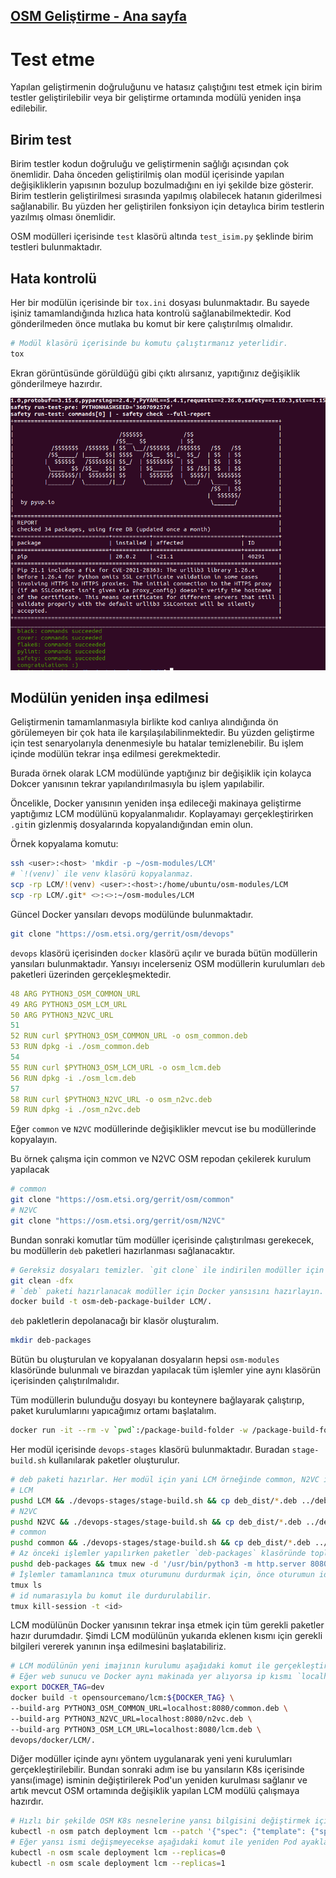 ## [OSM Geliştirme - Ana sayfa](../README.md)

# Test etme

Yapılan geliştirmenin doğruluğunu ve hatasız çalıştığını test etmek için birim testler geliştirilebilir veya bir geliştirme ortamında modülü yeniden inşa edilebilir.

## Birim test

Birim testler kodun doğruluğu ve geliştirmenin sağlığı açısından çok önemlidir. Daha önceden geliştirilmiş olan modül içerisinde yapılan değişikliklerin yapısının bozulup bozulmadığını en iyi şekilde bize gösterir. Birim testlerin geliştirilmesi sırasında yapılmış olabilecek hatanın giderilmesi sağlanabilir. Bu yüzden her geliştirilen fonksiyon için detaylıca birim testlerin yazılmış olması önemlidir.

OSM modülleri içerisinde `test` klasörü altında `test_isim.py` şeklinde birim testleri bulunmaktadır.

## Hata kontrolü

Her bir modülün içerisinde bir `tox.ini` dosyası bulunmaktadır. Bu sayede işiniz tamamlandığında hızlıca hata kontrolü sağlanabilmektedir. Kod gönderilmeden önce mutlaka bu komut bir kere çalıştırılmış olmalıdır.

```bash
# Modül klasörü içerisinde bu komutu çalıştırmanız yeterlidir.
tox
```
Ekran görüntüsünde görüldüğü gibi çıktı alırsanız, yapıtığınız değişiklik gönderilmeye hazırdır.

![barili tox](ekran-goruntuleri/basarili-tox.png)

## Modülün yeniden inşa edilmesi

Geliştirmenin tamamlanmasıyla birlikte kod canlıya alındığında ön görülemeyen bir çok hata ile karşılaşılabilinmektedir. Bu yüzden geliştirme için test senaryolarıyla denenmesiyle bu hatalar temizlenebilir. Bu işlem içinde modülün tekrar inşa edilmesi gerekmektedir. 

Burada örnek olarak LCM modülünde yaptığınız bir değişiklik için kolayca Dokcer yanısının tekrar yapılandırılmasıyla bu işlem yapılabilir.

Öncelikle, Docker yanısının yeniden inşa edileceği makinaya geliştirme yaptığımız LCM modülünü kopyalanmalıdır. Koplayamayı gerçekleştirirken `.git`in gizlenmiş dosyalarında kopyalandığından emin olun.

Örnek kopyalama komutu:
```bash
ssh <user>:<host> 'mkdir -p ~/osm-modules/LCM'
# `!(venv)` ile venv klasörü kopyalanmaz.
scp -rp LCM/!(venv) <user>:<host>:/home/ubuntu/osm-modules/LCM
scp -rp LCM/.git* <>:<>:~/osm-modules/LCM
```

Güncel Docker yansıları devops modülünde bulunmaktadır.
```bash
git clone "https://osm.etsi.org/gerrit/osm/devops"
```

`devops` klasörü içerisinden `docker` klasörü açılır ve burada bütün modüllerin yansıları bulunmaktadır. Yansıyı incelerseniz OSM modüllerin kurulumları `deb` paketleri üzerinden gerçekleşmektedir.

```yaml
48 ARG PYTHON3_OSM_COMMON_URL
49 ARG PYTHON3_OSM_LCM_URL
50 ARG PYTHON3_N2VC_URL
51
52 RUN curl $PYTHON3_OSM_COMMON_URL -o osm_common.deb
53 RUN dpkg -i ./osm_common.deb
54
55 RUN curl $PYTHON3_OSM_LCM_URL -o osm_lcm.deb
56 RUN dpkg -i ./osm_lcm.deb
57
58 RUN curl $PYTHON3_N2VC_URL -o osm_n2vc.deb
59 RUN dpkg -i ./osm_n2vc.deb
```

Eğer `common` ve `N2VC` modüllerinde değişiklikler mevcut ise bu modüllerinde kopyalayın.

Bu örnek çalışma için common ve N2VC OSM repodan çekilerek kurulum yapılacak

```bash
# common
git clone "https://osm.etsi.org/gerrit/osm/common"
# N2VC
git clone "https://osm.etsi.org/gerrit/osm/N2VC"
```

Bundan sonraki komutlar tüm modüller içerisinde çalıştırılması gerekecek, bu modüllerin `deb` paketleri hazırlanması sağlanacaktır.

```bash
# Gereksiz dosyaları temizler. `git clone` ile indirilen modüller için çalıştırılmasına gerek yoktur.
git clean -dfx
# `deb` paketi hazırlanacak modüller için Docker yansısını hazırlayın. Paketleri container içerisinde gerçekleştirilecektir. Herhangi bir modül içerisinde bulunan Dockerfile dosyası kullanılabilir.
docker build -t osm-deb-package-builder LCM/.
```

`deb` pakletlerin depolanacağı bir klasör oluşturalım. 

```bash
mkdir deb-packages
```

Bütün bu oluşturulan ve kopyalanan dosyaların hepsi `osm-modules` klasöründe bulunmalı ve birazdan yapılacak tüm işlemler yine aynı klasörün içerisinden çalıştırılmalıdır.

Tüm modüllerin bulunduğu dosyayı bu konteynere bağlayarak çalıştırıp, paket kurulumlarını yapıcağımız ortamı başlatalım.

```bash
docker run -it --rm -v `pwd`:/package-build-folder -w /package-build-folder --entrypoint /bin/bash osm-deb-package-builder
```

Her modül içerisinde `devops-stages` klasörü bulunmaktadır. Buradan `stage-build.sh` kullanılarak paketler oluşturulur.

```bash
# deb paketi hazırlar. Her modül için yani LCM örneğinde common, N2VC içinde bu işlemler tekrarlanması gerekmektedir.
# LCM
pushd LCM && ./devops-stages/stage-build.sh && cp deb_dist/*.deb ../deb-packages/lcm.deb && popd
# N2VC
pushd N2VC && ./devops-stages/stage-build.sh && cp deb_dist/*.deb ../deb-packages/n2vc.deb && popd
# common
pushd common && ./devops-stages/stage-build.sh && cp deb_dist/*.deb ../deb-packages/common.deb && popd
# Az önceki işlemler yapılırken paketler `deb-packages` klasöründe toplanmış durumda olması gerekir. bir web sunucu başlatarak deb paketlerin bu sunucudan indirilmesi için LCM modülü inşa etme başlatılırken bu bağlantılar verilecektir.
pushd deb-packages && tmux new -d '/usr/bin/python3 -m http.server 8080' && popd
# İşlemler tamamlanınca tmux oturumunu durdurmak için, önce oturumun id numarasını bulup
tmux ls
# id numarasıyla bu komut ile durdurulabilir.
tmux kill-session -t <id>
```

LCM modülünün Docker yanısının tekrar inşa etmek için tüm gerekli paketler hazır durumdadır. Şimdi LCM modülünün yukarıda eklenen kısmı için gerekli bilgileri vererek yanının inşa edilmesini başlatabiliriz.

```bash
# LCM modülünün yeni imajının kurulumu aşağıdaki komut ile gerçekleştirilir.
# Eğer web sunucu ve Docker aynı makinada yer alıyorsa ip kısmı `localhost` olarak kalabilir.
export DOCKER_TAG=dev
docker build -t opensourcemano/lcm:${DOCKER_TAG} \
--build-arg PYTHON3_OSM_COMMON_URL=localhost:8080/common.deb \
--build-arg PYTHON3_N2VC_URL=localhost:8080/n2vc.deb \
--build-arg PYTHON3_OSM_LCM_URL=localhost:8080/lcm.deb \
devops/docker/LCM/.
```

Diğer modüller içinde aynı yöntem uygulanarak yeni yeni kurulumları gerçekleştirilebilir. Bundan sonraki adım ise bu yansıların K8s içerisinde yansı(image) isminin değiştirilerek Pod'un yeniden kurulması sağlanır ve artık mevcut OSM ortamında değişiklik yapılan LCM modülü çalışmaya hazırdır.

```bash
# Hızlı bir şekilde OSM K8s nesnelerine yansı bilgisini değiştirmek için komut örneği
kubectl -n osm patch deployment lcm --patch '{"spec": {"template": {"spec": {"containers": [{"name": "lcm", "image": "opensourcemano/lcm:'${DOCKER_TAG}'"}]}}}}'
# Eğer yansı ismi değişmeyecekse aşağıdaki komut ile yeniden Pod ayaklanması sağlanır.
kubectl -n osm scale deployment lcm --replicas=0
kubectl -n osm scale deployment lcm --replicas=1
```